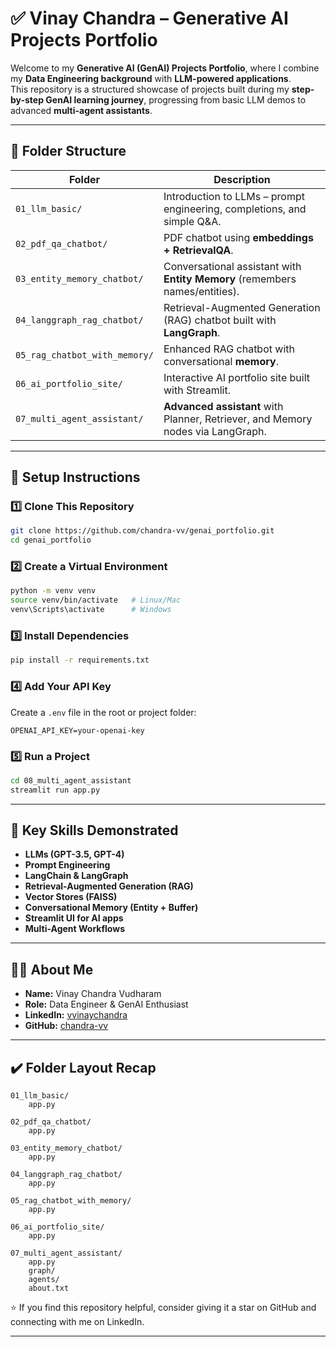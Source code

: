 
# ✅ Vinay Chandra – Generative AI Projects Portfolio

Welcome to my **Generative AI (GenAI) Projects Portfolio**, where I combine my **Data Engineering background** with **LLM-powered applications**.  
This repository is a structured showcase of projects built during my **step-by-step GenAI learning journey**, progressing from basic LLM demos to advanced **multi-agent assistants**.

---

## 📁 Folder Structure

| Folder                        | Description                                                                     |
|-------------------------------|---------------------------------------------------------------------------------|
| `01_llm_basic/`               | Introduction to LLMs – prompt engineering, completions, and simple Q&A.         |
| `02_pdf_qa_chatbot/`          | PDF chatbot using **embeddings + RetrievalQA**.                                 |
| `03_entity_memory_chatbot/`   | Conversational assistant with **Entity Memory** (remembers names/entities).     |
| `04_langgraph_rag_chatbot/`   | Retrieval-Augmented Generation (RAG) chatbot built with **LangGraph**.          |
| `05_rag_chatbot_with_memory/` | Enhanced RAG chatbot with conversational **memory**.                            |
| `06_ai_portfolio_site/`       | Interactive AI portfolio site built with Streamlit.                             |
| `07_multi_agent_assistant/`   | **Advanced assistant** with Planner, Retriever, and Memory nodes via LangGraph. |

---

## 🚀 Setup Instructions

### 1️⃣ Clone This Repository
```bash
git clone https://github.com/chandra-vv/genai_portfolio.git
cd genai_portfolio
````

### 2️⃣ Create a Virtual Environment

```bash
python -m venv venv
source venv/bin/activate   # Linux/Mac
venv\Scripts\activate      # Windows
```

### 3️⃣ Install Dependencies

```bash
pip install -r requirements.txt
```

### 4️⃣ Add Your API Key

Create a `.env` file in the root or project folder:

```
OPENAI_API_KEY=your-openai-key
```

### 5️⃣ Run a Project

```bash
cd 08_multi_agent_assistant
streamlit run app.py
```

---

## 🌟 Key Skills Demonstrated

* **LLMs (GPT-3.5, GPT-4)**
* **Prompt Engineering**
* **LangChain & LangGraph**
* **Retrieval-Augmented Generation (RAG)**
* **Vector Stores (FAISS)**
* **Conversational Memory (Entity + Buffer)**
* **Streamlit UI for AI apps**
* **Multi-Agent Workflows**

---

## 👨‍💻 About Me

* **Name:** Vinay Chandra Vudharam
* **Role:** Data Engineer & GenAI Enthusiast
* **LinkedIn:** [vvinaychandra](https://www.linkedin.com/in/vvinaychandra/)
* **GitHub:** [chandra-vv](https://github.com/chandra-vv)

---

## ✔️ Folder Layout Recap

```
01_llm_basic/
    app.py

02_pdf_qa_chatbot/
    app.py

03_entity_memory_chatbot/
    app.py

04_langgraph_rag_chatbot/
    app.py

05_rag_chatbot_with_memory/
    app.py

06_ai_portfolio_site/
    app.py

07_multi_agent_assistant/
    app.py
    graph/
    agents/
    about.txt
```
⭐ If you find this repository helpful, consider giving it a star on GitHub and connecting with me on LinkedIn.

---
